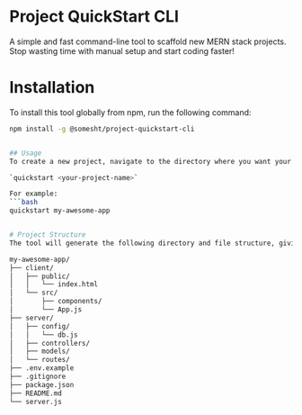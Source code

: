 # Project QuickStart CLI
A simple and fast command-line tool to scaffold new MERN stack projects. 
Stop wasting time with manual setup and start coding faster!


# Installation
To install this tool globally from npm, run the following command:

```bash
npm install -g @somesht/project-quickstart-cli


## Usage
To create a new project, navigate to the directory where you want your project to live and run:

`quickstart <your-project-name>`

For example:
```bash
quickstart my-awesome-app


# Project Structure
The tool will generate the following directory and file structure, giving you a production-ready starting point for your MERN application:

my-awesome-app/
├── client/
│   ├── public/
│   │   └── index.html
│   └── src/
│       ├── components/
│       └── App.js
├── server/
│   ├── config/
│   │   └── db.js
│   ├── controllers/
│   ├── models/
│   └── routes/
├── .env.example
├── .gitignore
├── package.json
├── README.md
└── server.js